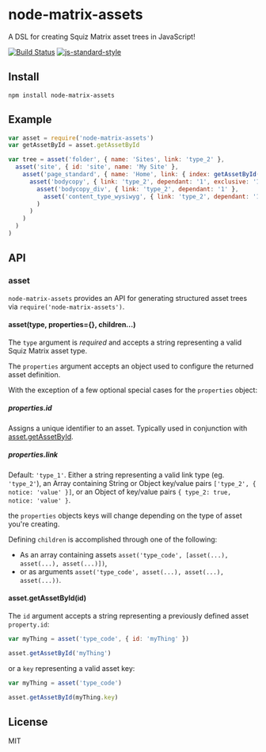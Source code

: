 # node-matrix-assets

A DSL for creating Squiz Matrix asset trees in JavaScript!

[![Build Status](https://travis-ci.org/joshgillies/node-matrix-assets.svg)](https://travis-ci.org/joshgillies/node-matrix-assets)
[![js-standard-style](https://img.shields.io/badge/code%20style-standard-brightgreen.svg?style=flat)](https://github.com/feross/standard)

## Install

`npm install node-matrix-assets`

## Example

```js
var asset = require('node-matrix-assets')
var getAssetById = asset.getAssetById

var tree = asset('folder', { name: 'Sites', link: 'type_2' },
  asset('site', { id: 'site', name: 'My Site' },
    asset('page_standard', { name: 'Home', link: { index: getAssetById('site') } },
      asset('bodycopy', { link: 'type_2', dependant: '1', exclusive: '1' },
        asset('bodycopy_div', { link: 'type_2', dependant: '1' },
          asset('content_type_wysiwyg', { link: 'type_2', dependant: '1', exclusive: '1' })
        )
      )
    )
  )
)
```

## API

### asset

`node-matrix-assets` provides an API for generating structured asset trees via `require('node-matrix-assets')`.

#### asset(type, properties={}, children...)

The `type` argument is _required_ and accepts a string representing a valid Squiz Matrix asset type.

The `properties` argument accepts an object used to configure the returned asset definition.

With the exception of a few optional special cases for the `properties` object:

##### properties.id

Assigns a unique identifier to an asset. Typically used in conjunction with [asset.getAssetById].
##### properties.link

Default: `'type_1'`. Either a string representing a valid link type (eg. `'type_2'`),
an Array containing String or Object key/value pairs `['type_2', { notice: 'value' }]`,
or an Object of key/value pairs `{ type_2: true, notice: 'value' }`.

the `properties` objects keys will change depending on the type of asset you're creating.

Defining `children` is accomplished through one of the following:

  * As an array containing assets `asset('type_code', [asset(...), asset(...), asset(...)])`,
  * or as arguments `asset('type_code', asset(...), asset(...), asset(...))`.

#### asset.getAssetById(id)
[asset.getAssetById]: #assetgetassetbyidid

The `id` argument accepts a string representing a previously defined asset `property.id`:

```js
var myThing = asset('type_code', { id: 'myThing' })

asset.getAssetById('myThing')
```

or a `key` representing a valid asset key:

```js
var myThing = asset('type_code')

asset.getAssetById(myThing.key)
```

## License

MIT

